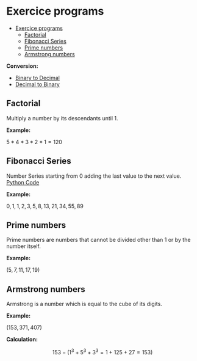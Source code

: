# Exercice programs

- [Exercice programs](#exercice-programs)
  - [Factorial](#factorial)
  - [Fibonacci Series](#fibonacci-series)
  - [Prime numbers](#prime-numbers)
  - [Armstrong numbers](#armstrong-numbers)

**Conversion:**

- [Binary to Decimal](./conversions/binary_to_decimal.py)
- [Decimal to Binary](./conversions/decimal_to_binary.py)

## Factorial

Multiply a number by its descendants until 1.

**Example:**

$5*4*3*2*1 = 120$

## Fibonacci Series

Number Series starting from 0 adding the last value to the next value. [Python Code](./fibonaci_series.py)

**Example:**

$0, 1, 1, 2, 3, 5, 8, 13, 21, 34, 55, 89$

## Prime numbers

Prime numbers are numbers that cannot be divided other than 1 or by the number itself.

**Example:**

$(5, 7,11,17,19)$

## Armstrong numbers

Armstrong is a number which is equal to the cube of its digits.

**Example:**

$(153,371,407)$

**Calculation:**

$$
153 - (1^3 + 5^3 + 3^3 = 1+ 125 + 27 =153)
$$
